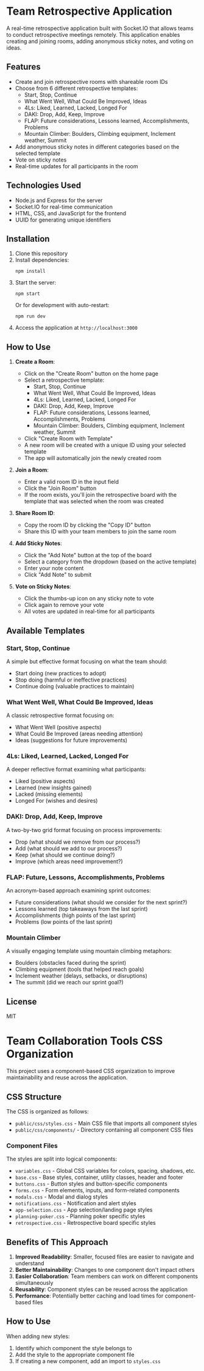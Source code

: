 # Team Retrospective Application

A real-time retrospective application built with Socket.IO that allows teams to conduct retrospective meetings remotely. This application enables creating and joining rooms, adding anonymous sticky notes, and voting on ideas.

## Features

- Create and join retrospective rooms with shareable room IDs
- Choose from 6 different retrospective templates:
  - Start, Stop, Continue
  - What Went Well, What Could Be Improved, Ideas
  - 4Ls: Liked, Learned, Lacked, Longed For
  - DAKI: Drop, Add, Keep, Improve
  - FLAP: Future considerations, Lessons learned, Accomplishments, Problems
  - Mountain Climber: Boulders, Climbing equipment, Inclement weather, Summit
- Add anonymous sticky notes in different categories based on the selected template
- Vote on sticky notes
- Real-time updates for all participants in the room

## Technologies Used

- Node.js and Express for the server
- Socket.IO for real-time communication
- HTML, CSS, and JavaScript for the frontend
- UUID for generating unique identifiers

## Installation

1. Clone this repository
2. Install dependencies:
   ```
   npm install
   ```
3. Start the server:
   ```
   npm start
   ```
   Or for development with auto-restart:
   ```
   npm run dev
   ```
4. Access the application at `http://localhost:3000`

## How to Use

1. **Create a Room**:

   - Click on the "Create Room" button on the home page
   - Select a retrospective template:
     - Start, Stop, Continue
     - What Went Well, What Could Be Improved, Ideas
     - 4Ls: Liked, Learned, Lacked, Longed For
     - DAKI: Drop, Add, Keep, Improve
     - FLAP: Future considerations, Lessons learned, Accomplishments, Problems
     - Mountain Climber: Boulders, Climbing equipment, Inclement weather, Summit
   - Click "Create Room with Template"
   - A new room will be created with a unique ID using your selected template
   - The app will automatically join the newly created room

2. **Join a Room**:

   - Enter a valid room ID in the input field
   - Click the "Join Room" button
   - If the room exists, you'll join the retrospective board with the template that was selected when the room was created

3. **Share Room ID**:

   - Copy the room ID by clicking the "Copy ID" button
   - Share this ID with your team members to join the same room

4. **Add Sticky Notes**:

   - Click the "Add Note" button at the top of the board
   - Select a category from the dropdown (based on the active template)
   - Enter your note content
   - Click "Add Note" to submit

5. **Vote on Sticky Notes**:
   - Click the thumbs-up icon on any sticky note to vote
   - Click again to remove your vote
   - All votes are updated in real-time for all participants

## Available Templates

### Start, Stop, Continue

A simple but effective format focusing on what the team should:

- Start doing (new practices to adopt)
- Stop doing (harmful or ineffective practices)
- Continue doing (valuable practices to maintain)

### What Went Well, What Could Be Improved, Ideas

A classic retrospective format focusing on:

- What Went Well (positive aspects)
- What Could Be Improved (areas needing attention)
- Ideas (suggestions for future improvements)

### 4Ls: Liked, Learned, Lacked, Longed For

A deeper reflective format examining what participants:

- Liked (positive aspects)
- Learned (new insights gained)
- Lacked (missing elements)
- Longed For (wishes and desires)

### DAKI: Drop, Add, Keep, Improve

A two-by-two grid format focusing on process improvements:

- Drop (what should we remove from our process?)
- Add (what should we add to our process?)
- Keep (what should we continue doing?)
- Improve (which areas need improvement?)

### FLAP: Future, Lessons, Accomplishments, Problems

An acronym-based approach examining sprint outcomes:

- Future considerations (what should we consider for the next sprint?)
- Lessons learned (top takeaways from the last sprint)
- Accomplishments (high points of the last sprint)
- Problems (low points of the last sprint)

### Mountain Climber

A visually engaging template using mountain climbing metaphors:

- Boulders (obstacles faced during the sprint)
- Climbing equipment (tools that helped reach goals)
- Inclement weather (delays, setbacks, or disruptions)
- The summit (did we reach our sprint goal?)

## License

MIT

# Team Collaboration Tools CSS Organization

This project uses a component-based CSS organization to improve maintainability and reuse across the application.

## CSS Structure

The CSS is organized as follows:

- `public/css/styles.css` - Main CSS file that imports all component styles
- `public/css/components/` - Directory containing all component CSS files

### Component Files

The styles are split into logical components:

- `variables.css` - Global CSS variables for colors, spacing, shadows, etc.
- `base.css` - Base styles, container, utility classes, header and footer
- `buttons.css` - Button styles and button-specific components
- `forms.css` - Form elements, inputs, and form-related components
- `modals.css` - Modal and dialog styles
- `notifications.css` - Notification and alert styles
- `app-selection.css` - App selection/landing page styles
- `planning-poker.css` - Planning poker specific styles
- `retrospective.css` - Retrospective board specific styles

## Benefits of This Approach

1. **Improved Readability**: Smaller, focused files are easier to navigate and understand
2. **Better Maintainability**: Changes to one component don't impact others
3. **Easier Collaboration**: Team members can work on different components simultaneously
4. **Reusability**: Component styles can be reused across the application
5. **Performance**: Potentially better caching and load times for component-based files

## How to Use

When adding new styles:

1. Identify which component the style belongs to
2. Add the style to the appropriate component file
3. If creating a new component, add an import to `styles.css`
